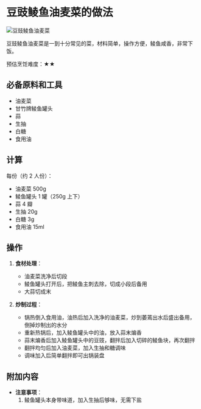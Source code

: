 # 豆豉鲮鱼油麦菜的做法

![豆豉鲮鱼油麦菜](./豆豉鲮鱼油麦菜成品.jpg)

豆豉鲮鱼油麦菜是一到十分常见的菜，材料简单，操作方便，鲮鱼咸香，非常下饭。

预估烹饪难度：★★

## 必备原料和工具

- 油麦菜
- 甘竹牌鲮鱼罐头
- 蒜
- 生抽
- 白糖
- 食用油

## 计算

每份（约 2 人份）：

- 油麦菜 500g
- 鲮鱼罐头 1 罐（250g 上下）
- 蒜 4 瓣
- 生抽 20g
- 白糖 3g
- 食用油 15ml

## 操作

1. **食材处理**：
   - 油麦菜洗净后切段
   - 鲮鱼罐头打开后，把鲮鱼主刺去除，切成小段后备用
   - 大蒜切成末

2. **炒制过程**：
   - 锅热倒入食用油，油热后加入洗净的油麦菜，炒到萎蔫出水后盛出备用，倒掉炒制出的水分
   - 重新热锅后，加入鲮鱼罐头中的油，放入蒜末煸香
   - 蒜末煸香后加入鲮鱼罐头中的豆豉，翻拌后加入切碎的鲮鱼块，再次翻拌
   - 翻拌均匀后加入油麦菜，加入生抽和糖调味
   - 调味加入后简单翻拌即可出锅装盘

## 附加内容

- **注意事项**：
  1. 鲮鱼罐头本身带味道，加入生抽后够味，无需下盐